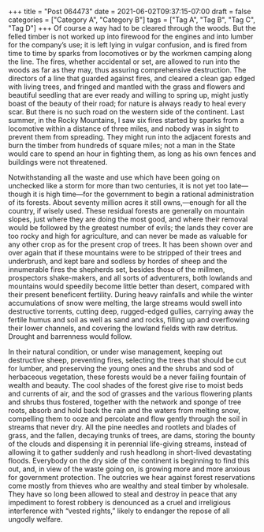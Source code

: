 +++
title = "Post 064473"
date = 2021-06-02T09:37:15-07:00
draft = false
categories = ["Category A", "Category B"]
tags = ["Tag A", "Tag B", "Tag C", "Tag D"]
+++
Of course a way had to be cleared through the woods. But the felled timber is not worked up into firewood for the engines and into lumber for the company’s use; it is left lying in vulgar confusion, and is fired from time to time by sparks from locomotives or by the workmen camping along the line. The fires, whether accidental or set, are allowed to run into the woods as far as they may, thus assuring comprehensive destruction. The directors of a line that guarded against fires, and cleared a clean gap edged with living trees, and fringed and mantled with the grass and flowers and beautiful seedling that are ever ready and willing to spring up, might justly boast of the beauty of their road; for nature is always ready to heal every scar. But there is no such road on the western side of the continent. Last summer, in the Rocky Mountains, I saw six fires started by sparks from a locomotive within a distance of three miles, and nobody was in sight to prevent them from spreading. They might run into the adjacent forests and burn the timber from hundreds of square miles; not a man in the State would care to spend an hour in fighting them, as long as his own fences and buildings were not threatened.

Notwithstanding all the waste and use which have been going on unchecked like a storm for more than two centuries, it is not yet too late—though it is high time—for the government to begin a rational administration of its forests. About seventy million acres it still owns,—enough for all the country, if wisely used. These residual forests are generally on mountain slopes, just where they are doing the most good, and where their removal would be followed by the greatest number of evils; the lands they cover are too rocky and high for agriculture, and can never be made as valuable for any other crop as for the present crop of trees. It has been shown over and over again that if these mountains were to be stripped of their trees and underbrush, and kept bare and sodless by hordes of sheep and the innumerable fires the shepherds set, besides those of the millmen, prospectors shake-makers, and all sorts of adventurers, both lowlands and mountains would speedily become little better than desert, compared with their present beneficent fertility. During heavy rainfalls and while the winter accumulations of snow were melting, the large streams would swell into destructive torrents, cutting deep, rugged-edged gullies, carrying away the fertile humus and soil as well as sand and rocks, filling up and overflowing their lower channels, and covering the lowland fields with raw detritus. Drought and barrenness would follow.

In their natural condition, or under wise management, keeping out destructive sheep, preventing fires, selecting the trees that should be cut for lumber, and preserving the young ones and the shrubs and sod of herbaceous vegetation, these forests would be a never failing fountain of wealth and beauty. The cool shades of the forest give rise to moist beds and currents of air, and the sod of grasses and the various flowering plants and shrubs thus fostered, together with the network and sponge of tree roots, absorb and hold back the rain and the waters from melting snow, compelling them to ooze and percolate and flow gently through the soil in streams that never dry. All the pine needles and rootlets and blades of grass, and the fallen, decaying trunks of trees, are dams, storing the bounty of the clouds and dispensing it in perennial life-giving streams, instead of allowing it to gather suddenly and rush headlong in short-lived devastating floods. Everybody on the dry side of the continent is beginning to find this out, and, in view of the waste going on, is growing more and more anxious for government protection. The outcries we hear against forest reservations come mostly from thieves who are wealthy and steal timber by wholesale. They have so long been allowed to steal and destroy in peace that any impediment to forest robbery is denounced as a cruel and irreligious interference with “vested rights,” likely to endanger the repose of all ungodly welfare.
